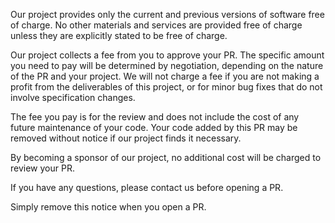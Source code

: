 Our project provides only the current and previous versions of
software free of charge. No other materials and services are provided
free of charge unless they are explicitly stated to be free of
charge.

Our project collects a fee from you to approve your PR. The specific
amount you need to pay will be determined by negotiation, depending on
the nature of the PR and your project. We will not charge a fee if you
are not making a profit from the deliverables of this project, or for
minor bug fixes that do not involve specification changes.

The fee you pay is for the review and does not include the cost of any
future maintenance of your code. Your code added by this PR may be
removed without notice if our project finds it necessary.

By becoming a sponsor of our project, no additional cost will be
charged to review your PR.

If you have any questions, please contact us before opening a PR.

Simply remove this notice when you open a PR.
